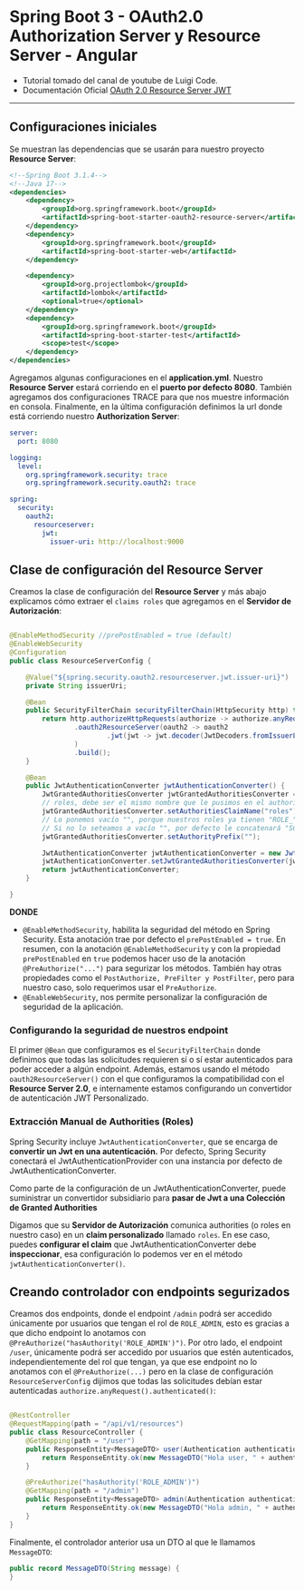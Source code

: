 # Spring Boot 3 - OAuth2.0 Authorization Server y Resource Server - Angular

- Tutorial tomado del canal de youtube de Luigi Code.
- Documentación Oficial
  [OAuth 2.0 Resource Server JWT](https://docs.spring.io/spring-security/reference/servlet/oauth2/resource-server/jwt.html)

---

## Configuraciones iniciales

Se muestran las dependencias que se usarán para nuestro proyecto **Resource Server**:

````xml
<!--Spring Boot 3.1.4-->
<!--Java 17-->
<dependencies>
    <dependency>
        <groupId>org.springframework.boot</groupId>
        <artifactId>spring-boot-starter-oauth2-resource-server</artifactId>
    </dependency>
    <dependency>
        <groupId>org.springframework.boot</groupId>
        <artifactId>spring-boot-starter-web</artifactId>
    </dependency>

    <dependency>
        <groupId>org.projectlombok</groupId>
        <artifactId>lombok</artifactId>
        <optional>true</optional>
    </dependency>
    <dependency>
        <groupId>org.springframework.boot</groupId>
        <artifactId>spring-boot-starter-test</artifactId>
        <scope>test</scope>
    </dependency>
</dependencies>
````

Agregamos algunas configuraciones en el **application.yml**. Nuestro **Resource Server** estará corriendo en el
**puerto por defecto 8080**. También agregamos dos configuraciones TRACE para que nos muestre información en consola.
Finalmente, en la última configuración definimos la url donde está corriendo nuestro **Authorization Server**:

````yml
server:
  port: 8080

logging:
  level:
    org.springframework.security: trace
    org.springframework.security.oauth2: trace

spring:
  security:
    oauth2:
      resourceserver:
        jwt:
          issuer-uri: http://localhost:9000
````

## Clase de configuración del Resource Server

Creamos la clase de configuración del **Resource Server** y más abajo explicamos cómo extraer el `claims roles` que
agregamos en el **Servidor de Autorización**:

````java

@EnableMethodSecurity //prePostEnabled = true (default)
@EnableWebSecurity
@Configuration
public class ResourceServerConfig {

    @Value("${spring.security.oauth2.resourceserver.jwt.issuer-uri}")
    private String issuerUri;

    @Bean
    public SecurityFilterChain securityFilterChain(HttpSecurity http) throws Exception {
        return http.authorizeHttpRequests(authorize -> authorize.anyRequest().authenticated())
                .oauth2ResourceServer(oauth2 -> oauth2
                        .jwt(jwt -> jwt.decoder(JwtDecoders.fromIssuerLocation(this.issuerUri)))
                )
                .build();
    }

    @Bean
    public JwtAuthenticationConverter jwtAuthenticationConverter() {
        JwtGrantedAuthoritiesConverter jwtGrantedAuthoritiesConverter = new JwtGrantedAuthoritiesConverter();
        // roles, debe ser el mismo nombre que le pusimos en el authorization server cuando agregamos el claim "roles" al access_token
        jwtGrantedAuthoritiesConverter.setAuthoritiesClaimName("roles");
        // Lo ponemos vacío "", porque nuestros roles ya tienen "ROLE_" como prefijo: ROLE_ADMIN, ROLE_USER
        // Si no lo seteamos a vacío "", por defecto le concatenará "SCOPE_"
        jwtGrantedAuthoritiesConverter.setAuthorityPrefix("");

        JwtAuthenticationConverter jwtAuthenticationConverter = new JwtAuthenticationConverter();
        jwtAuthenticationConverter.setJwtGrantedAuthoritiesConverter(jwtGrantedAuthoritiesConverter);
        return jwtAuthenticationConverter;
    }

}
````

**DONDE**

- `@EnableMethodSecurity`, habilita la seguridad del método en Spring Security. Esta anotación trae por defecto
  el `prePostEnabled = true`. En resumen, con la anotación `@EnableMethodSecurity` y con la propiedad `prePostEnabled`
  en `true` podemos hacer uso de la anotación `@PreAuthorize("...")` para segurizar los métodos. También hay otras
  propiedades como el `PostAuthorize, PreFilter y PostFilter`, pero para nuestro caso, solo requerimos usar
  el `PreAuthorize`.
- `@EnableWebSecurity`, nos permite personalizar la configuración de seguridad de la aplicación.

### Configurando la seguridad de nuestros endpoint

El primer `@Bean` que configuramos es el `SecurityFilterChain` donde definimos que todas las solicitudes requieren sí o
sí estar autenticados para poder acceder a algún endpoint. Además, estamos usando el método `oauth2ResourceServer()`
con el que configuramos la compatibilidad con el **Resource Server 2.0**, e internamente estamos configurando
un convertidor de autenticación JWT Personalizado.

### Extracción Manual de Authorities (Roles)

Spring Security incluye `JwtAuthenticationConverter`, que se encarga de **convertir un Jwt en una autenticación.**
Por defecto, Spring Security conectará el JwtAuthenticationProvider con una instancia por defecto de
JwtAuthenticationConverter.

Como parte de la configuración de un JwtAuthenticationConverter, puede suministrar un convertidor subsidiario para
**pasar de Jwt a una Colección de Granted Authorities**

Digamos que su **Servidor de Autorización** comunica authorities (o roles en nuestro caso) en un **claim personalizado**
llamado `roles`. En ese caso, puedes **configurar el claim** que JwtAuthenticationConverter debe **inspeccionar**,
esa configuración lo podemos ver en el método `jwtAuthenticationConverter()`.

## Creando controlador con endpoints segurizados

Creamos dos endpoints, donde el endpoint `/admin` podrá ser accedido únicamente por usuarios que tengan el rol de
`ROLE_ADMIN`, esto es gracias a que dicho endpoint lo anotamos con `@PreAuthorize("hasAuthority('ROLE_ADMIN')")`.
Por otro lado, el endpoint `/user`, únicamente podrá ser accedido por usuarios que estén autenticados,
independientemente del rol que tengan, ya que ese endpoint no lo anotamos con el `@PreAuthorize(...)` pero en la clase
de configuración `ResourceServerConfig` dijimos que todas las solicitudes debían estar autenticadas
`authorize.anyRequest().authenticated()`:

````java

@RestController
@RequestMapping(path = "/api/v1/resources")
public class ResourceController {
    @GetMapping(path = "/user")
    public ResponseEntity<MessageDTO> user(Authentication authentication) {
        return ResponseEntity.ok(new MessageDTO("Hola user, " + authentication.getName()));
    }

    @PreAuthorize("hasAuthority('ROLE_ADMIN')")
    @GetMapping(path = "/admin")
    public ResponseEntity<MessageDTO> admin(Authentication authentication) {
        return ResponseEntity.ok(new MessageDTO("Hola admin, " + authentication.getName()));
    }
}
````

Finalmente, el controlador anterior usa un DTO al que le llamamos `MessageDTO`:

````java
public record MessageDTO(String message) {
}
````
